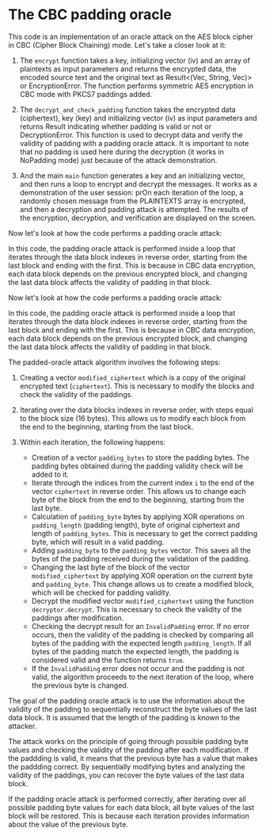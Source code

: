 # The CBC padding oracle

This code is an implementation of an oracle attack on the AES block cipher in CBC (Cipher Block Chaining) mode. Let's take a closer look at it:

1. The `encrypt` function takes a key, initializing vector (iv) and an array of plaintexts as input parameters and returns the encrypted data, the encoded source text and the original text as Result<(Vec<u8>, String, Vec<u8>)> or EncryptionError. The function performs symmetric AES encryption in CBC mode with PKCS7 paddings added.

2. The `decrypt_and_check_padding` function takes the encrypted data (ciphertext), key (key) and initializing vector (iv) as input parameters and returns Result<bool> indicating whether padding is valid or not or DecryptionError. This function is used to decrypt data and verify the validity of padding with a padding oracle attack. It is important to note that no padding is used here during the decryption (it works in NoPadding mode) just because of the attack demonstration.

3. And the main `main` function generates a key and an initializing vector, and then runs a loop to encrypt and decrypt the messages. It works as a demonstration of the user session: prOn each iteration of the loop, a randomly chosen message from the PLAINTEXTS array is encrypted, and then a decryption and padding attack is attempted. The results of the encryption, decryption, and verification are displayed on the screen.

Now let's look at how the code performs a padding oracle attack:

In this code, the padding oracle attack is performed inside a loop that iterates through the data block indexes in reverse order, starting from the last block and ending with the first. This is because in CBC data encryption, each data block depends on the previous encrypted block, and changing the last data block affects the validity of padding in that block.

Now let's look at how the code performs a padding oracle attack:

In this code, the padding oracle attack is performed inside a loop that iterates through the data block indexes in reverse order, starting from the last block and ending with the first. This is because in CBC data encryption, each data block depends on the previous encrypted block, and changing the last data block affects the validity of padding in that block.

The padded-oracle attack algorithm involves the following steps:

1. Creating a vector `modified_ciphertext` which is a copy of the original encrypted text (`ciphertext`). This is necessary to modify the blocks and check the validity of the paddings.

2. Iterating over the data blocks indexes in reverse order, with steps equal to the block size (16 bytes). This allows us to modify each block from the end to the beginning, starting from the last block.

3. Within each iteration, the following happens:
   - Creation of a vector `padding_bytes` to store the padding bytes. The padding bytes obtained during the padding validity check will be added to it.
   - Iterate through the indices from the current index `i` to the end of the vector `ciphertext` in reverse order. This allows us to change each byte of the block from the end to the beginning, starting from the last byte.
   - Calculation of `padding_byte` bytes by applying XOR operations on `padding_length` (padding length), byte of original ciphertext and length of `padding_bytes`. This is necessary to get the correct padding byte, which will result in a valid padding.
   - Adding `padding_byte` to the `padding_bytes` vector. This saves all the bytes of the padding received during the validation of the padding.
   - Changing the last byte of the block of the vector `modified_ciphertext` by applying XOR operation on the current byte and `padding_byte`. This change allows us to create a modified block, which will be checked for padding validity.
   - Decrypt the modified vector `modified_ciphertext` using the function `decryptor.decrypt`. This is necessary to check the validity of the paddings after modification.
   - Checking the decrypt result for an `InvalidPadding` error. If no error occurs, then the validity of the padding is checked by comparing all bytes of the padding with the expected length `padding_length`. If all bytes of the padding match the expected length, the padding is considered valid and the function returns `true`.
   - If the `InvalidPadding` error does not occur and the padding is not valid, the algorithm proceeds to the next iteration of the loop, where the previous byte is changed.

The goal of the padding oracle attack is to use the information about the validity of the padding to sequentially reconstruct the byte values of the last data block. It is assumed that the length of the padding is known to the attacker.

The attack works on the principle of going through possible padding byte values and checking the validity of the padding after each modification. If the paddding is valid, it means that the previous byte has a value that makes the paddding correct. By sequentially modifying bytes and analyzing the validity of the paddings, you can recover the byte values of the last data block.

If the padding oracle attack is performed correctly, after iterating over all possible padding byte values for each data block, all byte values of the last block will be restored. This is because each iteration provides information about the value of the previous byte.



